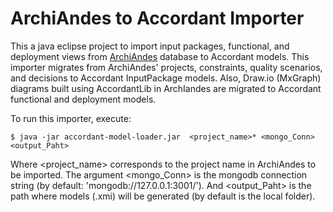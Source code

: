 # ArchiAndes to Accordant Importer
This a java eclipse project to import input packages, functional, and deployment views from [ArchiAndes](https://github.com/kmilo-castellanos/ArchInputs) database to Accordant models.
This importer migrates from ArchiAndes' projects, constraints, quality scenarios, and decisions to Accordant InputPackage models. Also, Draw.io (MxGraph) diagrams built using AccordantLib in ArchIandes are migrated to Accordant functional and deployment models.  

To run this importer, execute:

```
$ java -jar accordant-model-loader.jar  <project_name>* <mongo_Conn> <output_Paht>

```
Where <project_name> corresponds to the project name in ArchiAndes to be imported. The argument <mongo_Conn> is the mongodb connection string (by default: 'mongodb://127.0.0.1:3001/'). And <output_Paht> is the path where models (.xmi) will be generated (by default is the local folder).